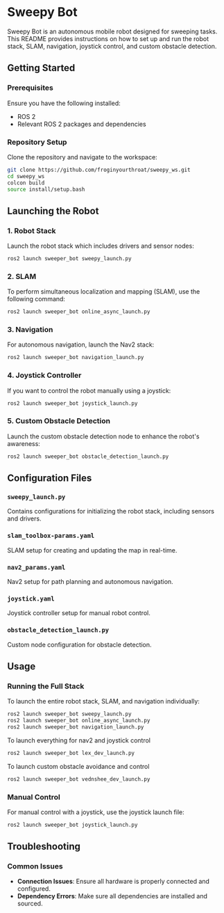 # Sweepy Bot

Sweepy Bot is an autonomous mobile robot designed for sweeping tasks. This README provides instructions on how to set up and run the robot stack, SLAM, navigation, joystick control, and custom obstacle detection.

## Getting Started

### Prerequisites

Ensure you have the following installed:
- ROS 2
- Relevant ROS 2 packages and dependencies

### Repository Setup

Clone the repository and navigate to the workspace:

```sh
git clone https://github.com/froginyourthroat/sweepy_ws.git
cd sweepy_ws
colcon build
source install/setup.bash
```

## Launching the Robot

### 1. Robot Stack

Launch the robot stack which includes drivers and sensor nodes:

```sh
ros2 launch sweeper_bot sweepy_launch.py
```

### 2. SLAM

To perform simultaneous localization and mapping (SLAM), use the following command:

```sh
ros2 launch sweeper_bot online_async_launch.py
```

### 3. Navigation

For autonomous navigation, launch the Nav2 stack:

```sh
ros2 launch sweeper_bot navigation_launch.py
```

### 4. Joystick Controller

If you want to control the robot manually using a joystick:

```sh
ros2 launch sweeper_bot joystick_launch.py
```

### 5. Custom Obstacle Detection

Launch the custom obstacle detection node to enhance the robot's awareness:

```sh
ros2 launch sweeper_bot obstacle_detection_launch.py
```

## Configuration Files

### `sweepy_launch.py`
Contains configurations for initializing the robot stack, including sensors and drivers.

### `slam_toolbox-params.yaml`
SLAM setup for creating and updating the map in real-time.

### `nav2_params.yaml`
Nav2 setup for path planning and autonomous navigation.

### `joystick.yaml`
Joystick controller setup for manual robot control.

### `obstacle_detection_launch.py`
Custom node configuration for obstacle detection.

## Usage

### Running the Full Stack

To launch the entire robot stack, SLAM, and navigation individually:

```sh
ros2 launch sweeper_bot sweepy_launch.py
ros2 launch sweeper_bot online_async_launch.py
ros2 launch sweeper_bot navigation_launch.py
```

To launch everything for nav2 and joystick control

```sh
ros2 launch sweeper_bot lex_dev_launch.py
```

To launch custom obstacle avoidance and control

```sh
ros2 launch sweeper_bot vednshee_dev_launch.py
```

### Manual Control

For manual control with a joystick, use the joystick launch file:

```sh
ros2 launch sweeper_bot joystick_launch.py
```

## Troubleshooting

### Common Issues

- **Connection Issues**: Ensure all hardware is properly connected and configured.
- **Dependency Errors**: Make sure all dependencies are installed and sourced.

